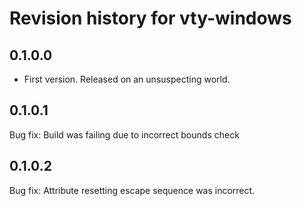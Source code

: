 # Revision history for vty-windows

0.1.0.0
-------
* First version. Released on an unsuspecting world.

0.1.0.1
-------
Bug fix: Build was failing due to incorrect bounds check

0.1.0.2
-------
Bug fix: Attribute resetting escape sequence was incorrect.